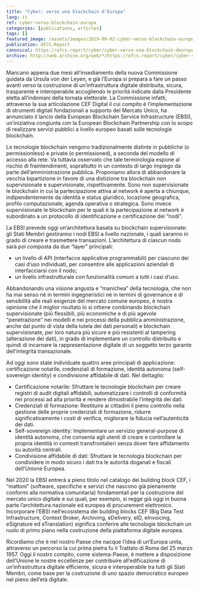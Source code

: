 ```yaml
---
title: "Cyber: verso una blockchain d'Europa"
lang: it
ref: cyber-verso-blockchain-europa
categories: [publications, articles]
tags: []
featured_image: /assets/images/2019-09-02-cyber-verso-blockchain-europa.png
publication: OFCS.Report
canonical: https://ofcs.report/cyber/cyber-verso-una-blockchain-deuropa/
archive: http://web.archive.org/web/*/https://ofcs.report/cyber/cyber-verso-una-blockchain-deuropa/
---
```


Mancano appena due mesi all’insediamento della nuova Commissione guidata da Ursula von der Leyen, e già l’Europa si prepara a fare un passo avanti verso la costruzione di un’infrastruttura digitale distribuita, sicura, trasparente e interoperabile accogliendo le priorità indicate dalla Presidente eletta  all’indomani della tornata elettorale. La Commissione infatti, attraverso la sua articolazione CEF Digital il cui compito è l’implementazione di strumenti digitali fondazionali a supporto del Mercato Unico, ha annunciato il lancio della European Blockchain Service Infrastructure (EBSI), un’iniziativa congiunta con la European Blockchain Partnership con lo scopo di realizzare servizi pubblici a livello europeo basati sulle tecnologie blockchain.

Le tecnologie blockchain vengono tradizionalmente distinte in pubbliche (o permissionless) e private (o permissioned), a seconda del modello di accesso alla rete. Va tuttavia osservato che tale terminologia espone al rischio di fraintendimenti, soprattutto in un contesto di largo impiego da parte dell’amministrazione pubblica. Proponiamo allora di abbandonare la vecchia bipartizione in favore di una distizione tra blockchain non supervisionate e supervisionate, rispettivamente. Sono non supervisionate le blockchain in cui la partecipazione attiva al network è aperta a chiunque, indipendentemente da identità e status giuridico, locazione geografica, profilo computazionale, agenda operativa o strategica. Sono invece supervisionate le blockchain per le quali è la partecipazione al network è subordinato a un protocollo di identificazione e certificazione dei “nodi”.

La EBSI prevede oggi un’architettura basata su blockchain supervisionate: gli Stati Membri gestiranno i nodi EBSI a livello nazionale, i quali saranno in grado di creare e trasmettere transazioni. L’architettura di ciascun nodo sarà poi composta da due “layer” principali:

* un livello di API (interfacce applicative programmabili) per ciascuno dei casi d’uso individuati, per consentire alle applicazioni aziendali di interfacciarsi con il nodo;
* un livello infrastrutturale con funzionalità comuni a tutti i casi d’uso.

Abbandonando una visione angusta e “manichea” della tecnologia, che non ha mai senso né in termini ingegneristici né in termini di governance e di sensibilità alle reali esigenze del mercato comune europeo, è nostra opinione  che il miglior risultato lo si ottiene combinando blockchain supervisionate (più flessibili, più economiche e di più agevole “penetrazione” nei modelli e nei processi della pubblica amministrazione, anche dal punto di vista della tutela dei dati personali) e blockchain supervisionate, per loro natura più sicure e più resistenti al tampering (alterazione dei dati), in grado di implementare un controllo distribuito e quindi di incarnare la rappresentazione digitale di un soggetto terzo garante dell’integrità transazionale.

Ad oggi sono state individuate quattro aree principali di applicazione: certificazione notarile, credenziali di formazione, identità autonoma (self-sovereign identity) e condivisione affidabile di dati. Nel dettaglio:

* Certificazione notarile: Sfruttare le tecnologie blockchain per creare registri di audit digitali affidabili, automatizzare i controlli di conformità nei processi ad alta priorità e rendere dimostrabile l’integrità dei dati.
* Credenziali di formazione: Restituire ai cittadini il pieno controllo nella gestione delle proprie credenziali di formazione, ridurre significativamente i costi di verifica, migliorare la fiducia nell’autenticità dei dati.
* Self-sovereign identity: Implementare un  servizio general-purpose di identità autonoma, che consenta agli utenti di creare e controllare la propria identità in contesti transfrontalieri senza dover fare affidamento su autorità centrali.
* Condivisione affidabile di dati: Sfruttare le tecnologia blockchain per condividere in modo sicuro i dati tra le autorità doganali e fiscali dell’Unione Europea.

Nel 2020 la EBSI entrerà a pieno titolo nel catalogo dei building block CEF, i “mattoni” (software, specifiche e servizi che nascono già pienamente conformi alla normativa comunitaria) fondamentali per la costruzione del mercato unico digitale e sui quali, per esempio, si regge già oggi in buona parte l’architettura nazionale ed europea di procurement elettronico. Incorporare l’EBSI nell’ecosistema dei building blocks CEF (Big Data Test Infrastructure, Context Broker, Archiving, eDelivery, eID, eInvoicing, eSignature ed eTranslation) significa conferire alle tecnologie blockchain un ruolo di primo piano nella costruzione della piattaforma digitale europea.

Ricordiamo che è nel nostro Paese che nacque l’idea di un’Europa unita, attraverso un percorso la cui prima pietra fu il Trattato di Roma del 25 marzo 1957. Oggi il nostro compito, come sistema-Paese, è mettere a disposizione dell’Unione le nostre eccellenze per contribuire all’edificazione di un’infrastruttura digitale efficiente, sicura e interoperabile tra tutti gli Stati Membri, come base per la costruzione di uno spazio democratico europeo nel pieno dell’età digitale.
